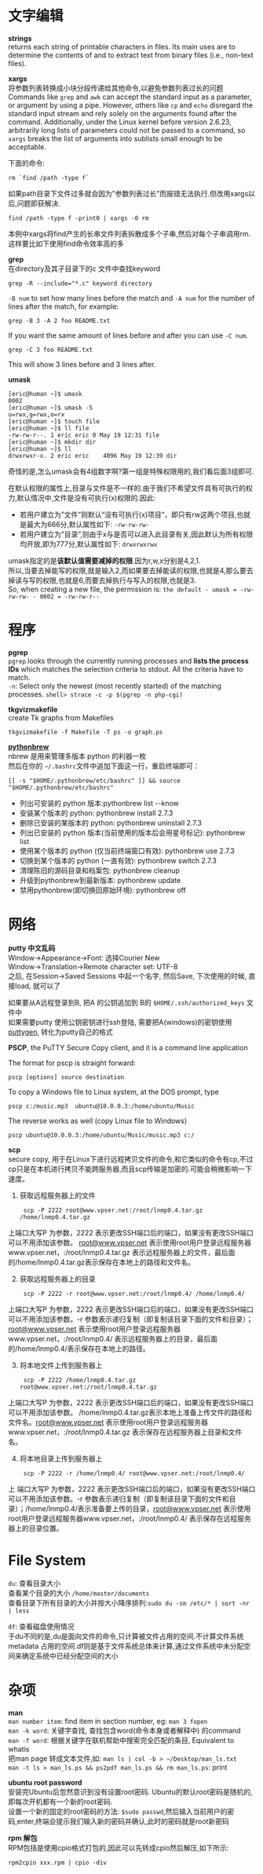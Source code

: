 # 文字编辑
**strings**  
returns each string of printable characters in files. Its main uses are to determine the contents of and to extract text from binary files (i.e., non-text files).

**xargs**  
将参数列表转换成小块分段传递给其他命令,以避免参数列表过长的问题  
Commands like `grep` and `awk` can accept the standard input as a parameter, or argument by using a pipe. 
However, others like `cp` and `echo` disregard the standard input stream and rely solely on the arguments found after the command. 
Additionally, under the Linux kernel before version 2.6.23, arbitrarily long lists of parameters could not be passed to a command, 
so `xargs` breaks the list of arguments into sublists small enough to be acceptable.

下面的命令:  
	
	rm `find /path -type f`
如果path目录下文件过多就会因为"参数列表过长"而报错无法执行.但改用xargs以后,问题即获解决.

	find /path -type f -print0 | xargs -0 rm
本例中xargs将find产生的长串文件列表拆散成多个子串,然后对每个子串调用rm.这样要比如下使用find命令效率高的多

**grep**  
在directory及其子目录下的c 文件中查找keyword

	grep -R --include="*.c" keyword directory

`-B num` to set how many lines before the match and `-A num` for the number of lines after the match, for example:

	grep -B 3 -A 2 foo README.txt

If you want the same amount of lines before and after you can use `-C num`.

	grep -C 3 foo README.txt

This will show 3 lines before and 3 lines after.

**umask**  
	
	[eric@human ~]$ umask 
	0002
	[eric@human ~]$ umask -S
	u=rwx,g=rwx,o=rx
	[eric@human ~]$ touch file
	[eric@human ~]$ ll file
	-rw-rw-r--. 1 eric eric 0 May 19 12:31 file
	[eric@human ~]$ mkdir dir
	[eric@human ~]$ ll
	drwxrwxr-x. 2 eric eric    4096 May 19 12:39 dir

奇怪的是,怎么umask会有4组数字啊?第一组是特殊权限用的,我们看后面3组即可.

在默认权限的属性上,目录与文件是不一样的.由于我们不希望文件具有可执行的权力,默认情况中,文件是没有可执行(x)权限的.因此:  

- 若用户建立为”文件”则默认“没有可执行(x)项目”，即只有rw这两个项目,也就是最大为666分,默认属性如下:
`-rw-rw-rw-`
- 若用户建立为”目录”,则由于x与是否可以进入此目录有关,因此默认为所有权限均开放,即为777分,默认属性如下:
`drwxrwxrwx`

umask指定的是**该默认值需要减掉的权限**.因为r,w,x分别是4,2,1.  
所以,当要去掉能写的权限,就是输入2,而如果要去掉能读的权限,也就是4,那么要去掉读与写的权限,也就是6,而要去掉执行与写入的权限,也就是3.  
So, when creating a new file, the permission is: `the default - umask = -rw-rw-rw- - 0002 = -rw-rw-r--`

# 程序
**pgrep**  
`pgrep` looks through the currently running processes and **lists the process IDs** which matches the selection criteria to stdout. All the criteria have to match.  
`-n`: Select only the newest (most recently started) of the matching processes.
`shell> strace -c -p $(pgrep -n php-cgi)`

**tkgvizmakefile**  
create Tk graphs from Makefiles

	tkgvizmakefile -f Makefile -T ps -o graph.ps

[**pythonbrew**](http://www.pythoner.cn/home/blog/python-version-switch-pythonbrew/)  
nbrew 是用来管理多版本 python 的利器一枚  
然后在你的 `~/.bashrc`文件中追加下面这一行，重启终端即可：
	
	[[ -s "$HOME/.pythonbrew/etc/bashrc" ]] && source "$HOME/.pythonbrew/etc/bashrc"

- 列出可安装的 python 版本:pythonbrew list --know
- 安装某个版本的 python: pythonbrew install 2.7.3
- 删除已安装的某版本的 python: pythonbrew uninstall 2.7.3
- 列出已安装的 python 版本(当前使用的版本后会用星号标记): pythonbrew list
- 使用某个版本的 python (仅当前终端窗口有效): pythonbrew use 2.7.3
- 切换到某个版本的 python (一直有效): pythonbrew switch 2.7.3
- 清理陈旧的源码目录和档案包: pythonbrew cleanup
- 升级到pythonbrew到最新版本: pythonbrew update
- 禁用pythonbrew(即切换回原始环境): pythonbrew off

# 网络
**putty 中文乱码**  
Window->Appearance->Font: 选择Courier New  
Window->Translation->Remote character set: UTF-8  
之后, 在Session->Saved Sessions 中起一个名字, 然后Save, 下次使用的时候, 直接load, 就可以了

如果要从A远程登录到B, 把A 的公钥追加到 B的 `$HOME/.ssh/authorized_keys` 文件中  
如果需要putty 使用公钥密钥进行ssh登陆, 需要把A(windows)的密钥使用[puttygen](http://the.earth.li/~sgtatham/putty/latest/x86/puttygen.exe), 转化为putty自己的格式

**PSCP**, the PuTTY Secure Copy client, and it is a command line application

The format for pscp is straight forward:

	pscp [options] source destination

To copy a Windows file to Linux system, at the DOS prompt, type

	pscp c:/music.mp3  ubuntu@10.0.0.3:/home/ubuntu/Music

The reverse works as well (copy Linux file to Windows)

	pscp ubuntu@10.0.0.3:/home/ubuntu/Music/music.mp3 c:/

**scp**  
secure copy, 用于在Linux下进行远程拷贝文件的命令,和它类似的命令有cp,不过cp只是在本机进行拷贝不能跨服务器,而且scp传输是加密的.可能会稍微影响一下速度。

1. 获取远程服务器上的文件

		scp -P 2222 root@www.vpser.net:/root/lnmp0.4.tar.gz /home/lnmp0.4.tar.gz
上端口大写P 为参数，2222 表示更改SSH端口后的端口，如果没有更改SSH端口可以不用添加该参数。 root@www.vpser.net 表示使用root用户登录远程服务器www.vpser.net，:/root/lnmp0.4.tar.gz 表示远程服务器上的文件，最后面的/home/lnmp0.4.tar.gz表示保存在本地上的路径和文件名。

2. 获取远程服务器上的目录

		scp -P 2222 -r root@www.vpser.net:/root/lnmp0.4/ /home/lnmp0.4/
上端口大写P 为参数，2222 表示更改SSH端口后的端口，如果没有更改SSH端口可以不用添加该参数。-r 参数表示递归复制（即复制该目录下面的文件和目录）；root@www.vpser.net 表示使用root用户登录远程服务器www.vpser.net，:/root/lnmp0.4/ 表示远程服务器上的目录，最后面的/home/lnmp0.4/表示保存在本地上的路径。

3. 将本地文件上传到服务器上

		scp -P 2222 /home/lnmp0.4.tar.gz root@www.vpser.net:/root/lnmp0.4.tar.gz
上端口大写P 为参数，2222 表示更改SSH端口后的端口，如果没有更改SSH端口可以不用添加该参数。 /home/lnmp0.4.tar.gz表示本地上准备上传文件的路径和文件名。root@www.vpser.net 表示使用root用户登录远程服务器www.vpser.net，:/root/lnmp0.4.tar.gz 表示保存在远程服务器上目录和文件名。

4. 将本地目录上传到服务器上

		scp -P 2222 -r /home/lnmp0.4/ root@www.vpser.net:/root/lnmp0.4/
上 端口大写P 为参数，2222 表示更改SSH端口后的端口，如果没有更改SSH端口可以不用添加该参数。-r 参数表示递归复制（即复制该目录下面的文件和目录）；/home/lnmp0.4/表示准备要上传的目录，root@www.vpser.net 表示使用root用户登录远程服务器www.vpser.net，:/root/lnmp0.4/ 表示保存在远程服务器上的目录位置。

# File System
`du`: 查看目录大小  
查看某个目录的大小 `/home/master/documents`  
查看目录下所有目录的大小并按大小降序排列:`sudo du -sm /etc/* | sort -nr | less`

`df`: 查看磁盘使用情况  
于du不同的是,du是面向文件的命令,只计算被文件占用的空间.不计算文件系统metadata 占用的空间.df则是基于文件系统总体来计算,通过文件系统中未分配空间来确定系统中已经分配空间的大小

# 杂项
**man**  
`man number item`: find item in section number, eg: `man 3 fopen`  
`man -k word`: 关键字查找, 查找包含word(命令本身或者解释中) 的command  
`man -f word`: 根据关键字在联机帮助中搜索完全匹配的条目, Equivalent to whatis  
把man page 转成文本文件,如: `man ls | col -b > ~/Desktop/man_ls.txt`  
`man -t ls > man_ls.ps && ps2pdf man_ls.ps && rm man_ls.ps`: print

**ubuntu root password**  
安装完Ubuntu后忽然意识到没有设置root密码. Ubuntu的默认root密码是随机的,即每次开机都有一个新的root密码.  
设置一个新的固定的root密码的方法: `$sudo passwd`,然后输入当前用户的密码,enter,终端会提示我们输入新的密码并确认,此时的密码就是root新密码

**rpm 解包**  
RPM包括是使用cpio格式打包的,因此可以先转成cpio然后解压,如下所示:

	rpm2cpio xxx.rpm | cpio -div
